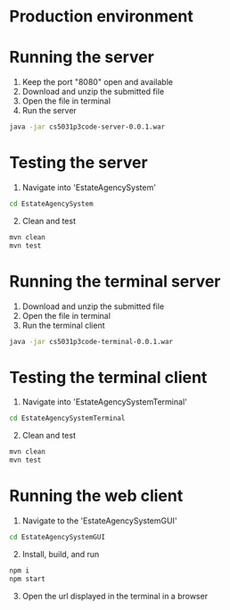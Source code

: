 # Production environment

# Running the server
1. Keep the port "8080" open and available
2. Download and unzip the submitted file
3. Open the file in terminal
4. Run the server
```bash
java -jar cs5031p3code-server-0.0.1.war
```

# Testing the server
1. Navigate into 'EstateAgencySystem'
```bash
cd EstateAgencySystem
```
2. Clean and test
```bash
mvn clean
mvn test
```

# Running the terminal server
1. Download and unzip the submitted file
2. Open the file in terminal
3. Run the terminal client
```bash
java -jar cs5031p3code-terminal-0.0.1.war
```

# Testing the terminal client
1. Navigate into 'EstateAgencySystemTerminal'
```bash
cd EstateAgencySystemTerminal
```
2. Clean and test
```bash
mvn clean
mvn test
```

# Running the web client
1. Navigate to the 'EstateAgencySystemGUI'
```bash
cd EstateAgencySystemGUI
```
2. Install, build, and run
```bash
npm i
npm start
```
3. Open the url displayed in the terminal in a browser